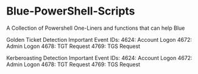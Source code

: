 # Blue-PowerShell-Scripts
A Collection of Powershell One-Liners and functions that can help Blue


Golden Ticket Detection
Important Event IDs:
4624: Account Logon
4672: Admin Logon
4678: TGT Request
4769: TGS Request

Kerberoasting Detection
Important Event IDs:
4624: Account Logon
4672: Admin Logon
4678: TGT Request
4769: TGS Request



